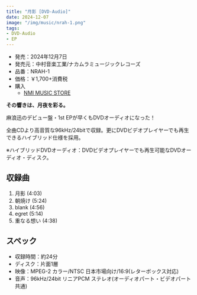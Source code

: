 ```yaml
---
title: "月影 [DVD-Audio]"
date: 2024-12-07
image: "/img/music/nrah-1.png"
tags:
- DVD-Audio
- EP
---
```


- 発売：2024年12月7日
- 発売元：中村音楽工業/ナカムラミュージックレコーズ
- 品番：NRAH-1
- 価格：￥1,700+消費税
- 購入
    - [NMI MUSIC STORE](https://nmimusic.booth.pm/items/6320823)

**その響きは、月夜を彩る。**

麻浪迅のデビュー盤・1st EPが早くもDVDオーディオになった！

全曲CDより高音質な96kHz/24bitで収録。更にDVDビデオプレイヤーでも再生できるハイブリッド仕様を採用。

※ハイブリッドDVDオーディオ：DVDビデオプレイヤーでも再生可能なDVDオーディオ・ディスク。

## 収録曲
1. 月影 (4:03)
2. 朝焼け (5:24)
3. blank (4:56)
4. egret (5:14)
5. 重なる想い (4:38)

## スペック
- 収録時間：約24分
- ディスク：片面1層
- 映像：MPEG-2 カラー/NTSC 日本市場向け/16:9(レターボックス対応)
- 音声：96kHz/24bit リニアPCM ステレオ(オーディオパート・ビデオパート共通)
